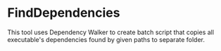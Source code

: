 # FindDependencies
This tool uses Dependency Walker to create batch script that copies all executable's dependencies found by given paths to separate folder.
